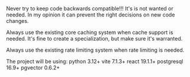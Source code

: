 Never try to keep code backwards compatible!!!  It's is not wanted or needed.  In my
opinion it can prevent the right decisions on new code changes.

Always use the existing core caching system when cache support is needed. It's fine
to create a specialization, but make sure it's warranted.

Always use the existing rate limiting system when rate limiting is needed.

The project will be using:
 python 3.12+
 vite 7.1.3+
 react 19.1.1+
 postgresql 16.9+
 pgvector 0.6.2+



